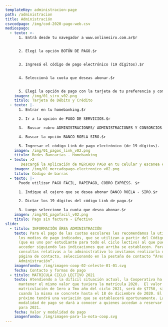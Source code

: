 ```yaml
---
templateKey: administracion-page
path: /administracion
title: Administración
csvcodpago: /img/cod-2020-pago-web.csv
mediospago:
  - texto: >-
      1. Entrá desde tu navegador a www.onlinesiro.com.ar$r


      2. Elegí la opción BOTÓN DE PAGO.$r 


      3. Ingresá el código de pago electrónico (19 dígitos).$r


      4. Seleccioná la cuota que deseas abonar.$r


      5. Elegí la opción de pago con la tarjeta de tu preferencia y completá con los datos.  
    imagen: /img/01_siro_v02.png
    titulo: Tarjeta de Débito y Crédito
  - texto: |-
      1. Entrar en tu homebanking.$r

      2. Ir a la opción de PAGO DE SERVICIOS.$r

      3.  Buscar rubro ADMINISTRACIONES/ ADMINISTRACIONES Y CONSORCIOS.$r

      4. Buscar la opción BANCO ROELA SIRO.$r

      5. Ingresar el código Link de pago electrónico (de 19 dígitos).
    imagen: /img/01_pagos_link_v02.png
    titulo: Redes Bancarias - Homebanking
  - texto: >2
       Descargá la Aplicación de MERCADO PAGO en tu celular y escanea el código de barras del cupón de pago (los cupones se envían automáticamente por mail a principio de mes).
    imagen: /img/01_mercadopago-electronico_v02.png
    titulo: Código de barras
  - texto: |-
      Puede utilizar PAGO FÁCIL, RAPIPAGO, COBRO EXPRESS. $r

      1. Indique al cajero que se desea abonar BANCO ROELA - SIRO.$r

      2. Dictar los 19 dígitos del código Link de pago.$r

      3. Luego seleccione la cuota que desea abonar.$r
    imagen: /img/01_pagofacil_v02.png
    titulo: Pago sin factura - Efectivo
slide:
  - titulo: INFORMACIÓN ÁREA ADMINISTRACIÓN
    texto: Para el pago de las cuotas escolares les recomendamos la utilización de
      los medios de pago indicados, que se utilizan a partir del Código de Pago
      (que es uno por estudiante para todo el ciclo lectivo) al que pueden
      acceder siguiendo las indicaciones que arriba se establecen. Para
      consultas relativas a lo administrativo lo invitamos realizarla desde la
      página de contacto, seleccionando en la pestaña de contacto “Área
      Administración”.
    imagenfondo: /img/imagen-coop-02-celeste-01-01.svg
    fecha: Contacto y formas de pago
  - titulo: MATRICULA CICLO LECTIVO 2021
    texto: Atendiendo a la difícil situación actual, la Cooperativa ha decidido
      mantener el mismo valor que tuviera la matrícula 2020.  El valor de la
      matriculación de 1ero a 7mo año del ciclo 2021, será de $7750, siempre y
      cuando la misma se concrete hasta el 18 de diciembre de 2020. El año
      próximo tendrá una variación que se establecerá oportunamente. La
      modalidad de pago se dará a conocer a quienes accedan a reservar banco
      para 2021.
    fecha: Valor y modalidad de pago
    imagenfondo: /img/imagen-para-la-nota-coop.svg
---
```

